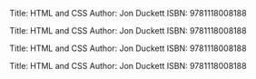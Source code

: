 Title: HTML and CSS
Author: Jon Duckett
ISBN: 9781118008188

Title: HTML and CSS
Author: Jon Duckett
ISBN: 9781118008188

Title: HTML and CSS
Author: Jon Duckett
ISBN: 9781118008188

Title: HTML and CSS
Author: Jon Duckett
ISBN: 9781118008188
